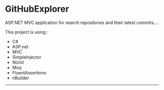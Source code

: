 # GitHubExplorer


ASP.NET MVC application for search repositories and their latest commits....

This project is using :

* C#
* ASP.net
* MVC
* SimpleInjector
* NUnit
* Moq
* FluentAssertions
* nBuilder


------------------------------------------------
